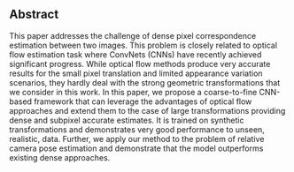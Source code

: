 ## Abstract

This paper addresses the challenge of dense pixel correspondence estimation between two images. This problem is closely related to optical flow estimation task where ConvNets (CNNs) have recently achieved significant progress. While optical flow methods produce very accurate results for the small pixel translation and limited appearance variation scenarios, they hardly deal with the strong geometric transformations that we consider in this work. In this paper, we propose a coarse-to-fine CNN-based framework that can leverage the advantages of optical flow approaches and extend them to the case of large transformations providing dense and subpixel accurate estimates. It is trained on synthetic transformations and demonstrates very good performance to unseen, realistic, data. Further, we apply our method to the problem of relative camera pose estimation and demonstrate that the model outperforms existing dense approaches.
